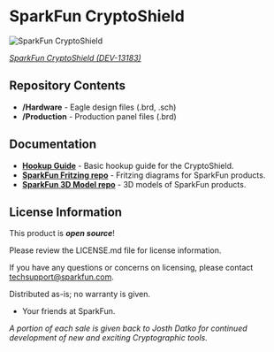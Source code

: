 SparkFun CryptoShield
=====================

![SparkFun CryptoShield](https://cdn.sparkfun.com//assets/parts/1/0/3/1/2/13183-01.jpg)

[*SparkFun CryptoShield (DEV-13183)*](https://www.sparkfun.com/products/13183)

Repository Contents
-------------------

* **/Hardware** - Eagle design files (.brd, .sch)
* **/Production** - Production panel files (.brd)

Documentation
--------------

* **[Hookup Guide](https://learn.sparkfun.com/tutorials/crypto-shield-hookup-guide)** - Basic hookup guide for the CryptoShield.
* **[SparkFun Fritzing repo](https://github.com/sparkfun/Fritzing_Parts)** - Fritzing diagrams for SparkFun products.
* **[SparkFun 3D Model repo](https://github.com/sparkfun/3D_Models)** - 3D models of SparkFun products. 


License Information
-------------------

This product is _**open source**_! 

Please review the LICENSE.md file for license information. 

If you have any questions or concerns on licensing, please contact techsupport@sparkfun.com.

Distributed as-is; no warranty is given.

- Your friends at SparkFun.

_A portion of each sale is given back to Josth Datko for continued development of new and exciting Cryptographic tools._